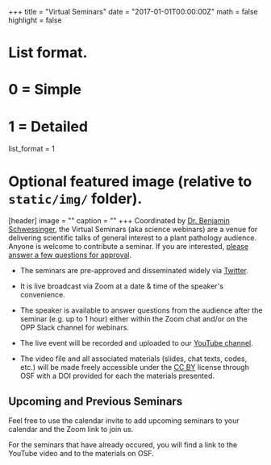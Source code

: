 +++
title = "Virtual Seminars"
date = "2017-01-01T00:00:00Z"
math = false
highlight = false
 
# List format.
#   0 = Simple
#   1 = Detailed
list_format = 1

# Optional featured image (relative to `static/img/` folder).
[header]
image = ""
caption = ""
+++
Coordinated by [Dr. Benjamin Schwessinger](https://twitter.com/schwessinger), the Virtual Seminars (aka science webinars) are a venue for delivering scientific talks of general interest to a plant pathology audience.
Anyone is welcome to contribute a seminar.
If you are interested, [please answer a few questions for approval](https://docs.google.com/forms/d/e/1FAIpQLSdCBzRJRzSVnx4J-sIaeAfpQvbSGHCjyINnIT-tqOKLk3wPQA/viewform?usp=send_form).

- The seminars are pre-approved and disseminated widely via [Twitter](https://twitter.com/OpenPlantPath).

- It is live broadcast via Zoom at a date & time of the speaker's convenience.

- The speaker is available to answer questions from the audience after the seminar (e.g. up to 1 hour) either within the Zoom chat and/or on the OPP Slack channel for webinars.

- The live event will be recorded and uploaded to our [YouTube channel](https://www.youtube.com/channel/UCo-1ijIA_nECqzwzeW2X9RA).

- The video file and all associated materials (slides, chat texts, codes, etc.) will be made freely accessible under the [CC BY](https://creativecommons.org/licenses/) license through OSF with a DOI provided for each the materials presented.

<h2>Upcoming and Previous Seminars</h2>

Feel free to use the calendar invite to add upcoming seminars to your calendar and the Zoom link to join us.

For the seminars that have already occured, you will find a link to the YouTube video and to the materials on OSF.
